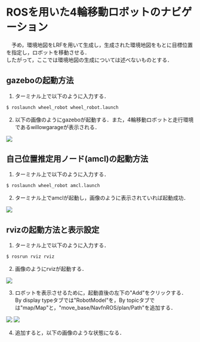 # ROSを用いた4輪移動ロボットのナビゲーション

　予め，環境地図をLRFを用いて生成し，生成された環境地図をもとに目標位置を指定し，ロボットを移動させる．
<br>したがって，ここでは環境地図の生成については述べないものとする．

## gazeboの起動方法

1. ターミナル上で以下のように入力する．
```bash 
$ roslaunch wheel_robot wheel_robot.launch
```
2. 以下の画像のようにgazeboが起動する．また，4輪移動ロボットと走行環境であるwillowgarageが表示される．
<img src ="https://user-images.githubusercontent.com/53034346/62276100-451e3f80-b47e-11e9-9815-54c2d72acd7c.png">

## 自己位置推定用ノード(amcl)の起動方法

1. ターミナル上で以下のように入力する．
```bash 
$ roslaunch wheel_robot amcl.launch
```

2. ターミナル上でamclが起動し，画像のように表示されていれば起動成功．
<img src = "https://user-images.githubusercontent.com/53034346/62282201-1c9c4280-b48a-11e9-9b96-2d2740d667b7.png">

## rvizの起動方法と表示設定

1. ターミナル上で以下のように入力する．
```bash 
$ rosrun rviz rviz
```

2. 画像のようにrvizが起動する．
<img src = "https://user-images.githubusercontent.com/53034346/62364920-bd0f6700-b55d-11e9-8279-c0ccfe0cbb2f.png">

3. ロボットを表示させるために，起動直後の左下の"Add"をクリックする．<br>
By display typeタブでは"RobotModel"を，By topicタブでは"map/Map"と，"move_base/NavfnROS/plan/Path"を追加する．<br>
<img src = "https://user-images.githubusercontent.com/53034346/62365424-07451800-b55f-11e9-9106-a2115066840b.png">
<img src = "https://user-images.githubusercontent.com/53034346/62365456-1c21ab80-b55f-11e9-8ce6-a08d0d425081.png">

4. 追加すると，以下の画像のような状態になる．
<img src = "">
